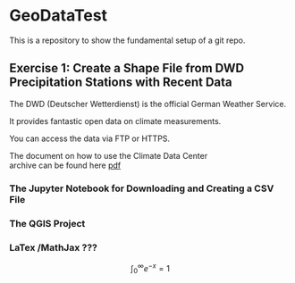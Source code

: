 # GeoDataTest

This is a repository to show the fundamental setup of a git repo.

## Exercise 1: Create a Shape File from DWD Precipitation Stations with Recent Data

The DWD (Deutscher Wetterdienst) is the official German Weather Service.

It provides fantastic open data on climate measurements.

You can access the data via FTP or HTTPS.

The document on how to use the Climate Data Center <br> archive can be found here [pdf](https://opendata.dwd.de/climate_environment/CDC/Readme_intro_CDC_ftp.pdf)


### The Jupyter Notebook for Downloading and Creating a CSV File

### The QGIS Project

### LaTex  /MathJax ???

$$
\int_0^{\infty}e^{-x} = 1
$$
